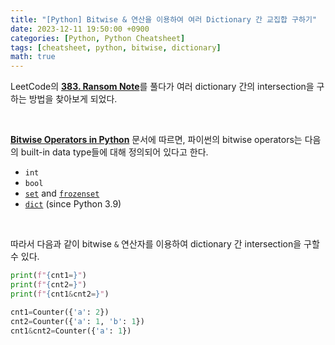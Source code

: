 ```yaml
---
title: "[Python] Bitwise & 연산을 이용하여 여러 Dictionary 간 교집합 구하기"
date: 2023-12-11 19:50:00 +0900
categories: [Python, Python Cheatsheet]
tags: [cheatsheet, python, bitwise, dictionary]
math: true
---
```


LeetCode의 [**383. Ransom Note**](https://leetcode.com/problems/ransom-note/)를 풀다가 여러 dictionary 간의 intersection을 구하는 방법을 찾아보게 되었다.

<br>

[**Bitwise Operators in Python**](https://realpython.com/python-bitwise-operators/#built-in-data-types) 문서에 따르면, 파이썬의 bitwise operators는 다음의 built-in data type들에 대해 정의되어 있다고 한다.

- `int`
- `bool`
- [`set`](https://realpython.com/python-sets/) and [`frozenset`](https://realpython.com/python-sets/#frozen-sets)
- [`dict`](https://realpython.com/python-dicts/) (<span class="hl">since Python 3.9</span>)

<br>

따라서 다음과 같이 bitwise `&` 연산자를 이용하여 dictionary 간 intersection을 구할 수 있다.

```python
print(f"{cnt1=}")
print(f"{cnt2=}")
print(f"{cnt1&cnt2=}")
```

```python
cnt1=Counter({'a': 2})
cnt2=Counter({'a': 1, 'b': 1})
cnt1&cnt2=Counter({'a': 1})
```
